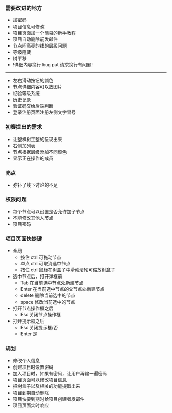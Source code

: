 ### 需要改进的地方

- 加密码
- 项目信息可修改
- 项目页面加一个简易的新手教程
- 项目自动删除前发邮件
- 节点间高亮的线的层级问题
- 等级隐藏
- 树平移
- !详细内容换行 bug put 请求换行有问题!

---

- 左右滑动按钮的颜色
- 节点详细内容可以放图片
- 经验等级系统
- 历史记录
- 验证码交给后端判断
- 登录注册页面注册左侧文字冒号

### 初赛提出的需求

- 让整棵树工整的呈现出来
- 右侧加列表
- 节点根据层级添加不同颜色
- 显示正在操作的成员

### 亮点

- 弥补了线下讨论的不足

### 权限问题

- 每个节点可以设置是否允许加子节点
- 不能修改其他人节点
- 项目密码

### 项目页面快捷键

- 全局
  - 按住 ctrl 可拖动节点
  - 单点 ctrl 可取消选中节点
  - 按住 ctrl 鼠标在树盒子中滑动滚轮可缩放树盒子
- 选中节点后，打开弹框前
  - Tab 在当前选中节点处新建节点
  - Enter 在当前选中节点的父节点处新建节点
  - delete 删除当前选中的节点
  - space 修改当前选中的节点
- 打开节点操作框之后
  - Esc 关闭节点操作框
- 打开提示框之后
  - Esc 关闭提示框/否
  - Enter 是

### 规划

- 修改个人信息
- 创建项目时设置密码
- 加入项目时，如果有密码，让用户再输一遍密码
- 项目页面可以修改项目信息
- 把树盒子以及相关的功能提取出来
- 项目到期自动删除
- 项目快要到期时给项目创建者发邮件
- 项目页面实时响应
